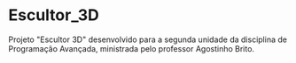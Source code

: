 # Escultor_3D

Projeto "Escultor 3D" desenvolvido para a segunda unidade da disciplina de Programação Avançada, ministrada pelo professor Agostinho Brito.
